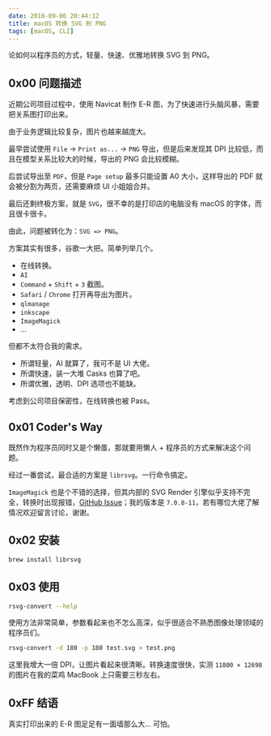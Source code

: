 ```yaml
---
date: 2018-09-06 20:44:12
title: macOS 转换 SVG 到 PNG
tags: [macOS, CLI]
---
```


论如何以程序员的方式，轻量、快速、优雅地转换 SVG 到 PNG。

## 0x00 问题描述

近期公司项目过程中，使用 Navicat 制作 E-R 图，为了快速进行头脑风暴，需要把关系图打印出来。

由于业务逻辑比较复杂，图片也越来越庞大。

最早尝试使用 `File` -> `Print as...` -> `PNG` 导出，但是后来发现其 DPI 比较低，而且在模型关系比较大的时候，导出的 PNG 会比较模糊。

后尝试导出至 `PDF`，但是 `Page setup` 最多只能设置 A0 大小，这样导出的 PDF 就会被分割为两页，还需要麻烦 UI 小姐姐合并。

最后还剩终极方案，就是 `SVG`，很不幸的是打印店的电脑没有 macOS 的字体，而且很卡很卡。

由此，问题被转化为：`SVG => PNG`。

方案其实有很多，谷歌一大把。简单列举几个。

- 在线转换。
- `AI`
- `Command` + `Shift` + `3` 截图。
- `Safari` / `Chrome` 打开再导出为图片。
- `qlmanage`
- `inkscape`
- `ImageMagick`
- ...

但都不太符合我的需求。

- 所谓轻量，AI 就算了，我可不是 UI 大佬。
- 所谓快速，装一大堆 Casks 也算了吧。
- 所谓优雅，透明、DPI 选项也不能缺。

考虑到公司项目保密性，在线转换也被 Pass。

## 0x01 Coder's Way

既然作为程序员同时又是个懒蛋，那就要用懒人 + 程序员的方式来解决这个问题。

经过一番尝试，最合适的方案是 `librsvg`。一行命令搞定。

`ImageMagick` 也是个不错的选择，但其内部的 SVG Render 引擎似乎支持不完全，转换时出现报错，[GitHub Issue](https://github.com/ImageMagick/ImageMagick/issues/974)；我的版本是 `7.0.8-11`，若有哪位大佬了解情况欢迎留言讨论，谢谢。

## 0x02 安装

```bash
brew install librsvg
```

## 0x03 使用

```bash
rsvg-convert --help
```

使用方法非常简单，参数看起来也不怎么高深，似乎很适合不熟悉图像处理领域的程序员们。

```bash
rsvg-convert -d 180 -p 180 test.svg > test.png
```

这里我增大一倍 DPI，让图片看起来很清晰。转换速度很快，实测 `11800 × 12698` 的图片在我的菜鸡 MacBook 上只需要三秒左右。

## 0xFF 结语

真实打印出来的 E-R 图足足有一面墙那么大... 可怕。
